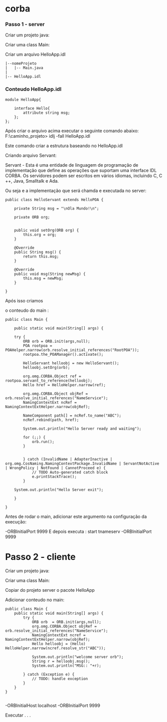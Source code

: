 # corba

### Passo 1 - server

Criar um projeto java:

Criar uma class Main:

Criar um arquivo HelloApp.idl

```
|--nomeProjeto
|	|-- Main.java
|
|-- HelloApp.idl
```

### Conteudo HelloApp.idl

```
module HelloApp{

	interface Hello{
		attribute string msg;
	};
};
```

Após criar o arquivo acima executar o seguinte comando abaixo: 
F:\caminho_projeto> idlj -fall HelloApp.idl

Este comando criar a estrutura baseando no HelloApp.idl

Criando arquivo Servant:

Servant - Esta é uma entidade de linguagem de programação de implementação que define as operações que suportam uma interface IDL CORBA. Os servidores podem ser escritos em vários idiomas, incluindo C, C ++, Java, Smalltalk e Ada.
 
Ou seja e a implementação que será chamda e executada no server:

```
public class HelloServant extends HelloPOA {

	private String msg = "\nOla Mundo!\n";
	
	private ORB org;
	
	
	public void setOrg(ORB org) {
		this.org = org;
	}

	@Override
	public String msg() {		
		return this.msg;
	}

	@Override
	public void msg(String newMsg) {
		this.msg = newMsg;		
	}

}

``` 

Após isso criamos 



o conteudo do main :

```
public class Main {

	public static void main(String[] args) {

	try {
		ORB orb = ORB.init(args,null);
		POA rootpoa = POAHelper.narrow(orb.resolve_initial_references("RootPOA"));
		rootpoa.the_POAManager().activate();
		
		HelloServant helloobj = new HelloServant();
		helloobj.setOrg(orb);
		
		org.omg.CORBA.Object ref = rootpoa.servant_to_reference(helloobj);
		Hello href = HelloHelper.narrow(ref);
		
		org.omg.CORBA.Object objRef = orb.resolve_initial_references("NameService");
		NamingContextExt ncRef = NamingContextExtHelper.narrow(objRef);
		
		NameComponent path[] = ncRef.to_name("ABC");
		ncRef.rebind(path, href);
		
		System.out.println("Hello Server ready and waiting");
		
		for (;;) {
			orb.run();
		}
		
		
		} catch (InvalidName | AdapterInactive | org.omg.CosNaming.NamingContextPackage.InvalidName | ServantNotActive | WrongPolicy | NotFound | CannotProceed e) {
			// TODO Auto-generated catch block
			e.printStackTrace();
		}
	
	System.out.println("Hello Server exit");
		
	}

}

``` 

Antes de rodar o main, adicionar este argumento na configuração da execução:

-ORBInitialPort 9999
E depois executa : start tnameserv -ORBInitialPort 9999

# Passo 2 - cliente
Criar um projeto java:

Criar uma class Main:

Copiar do projeto server o pacote HelloApp

Adicionar conteudo no main:
```
public class Main {
	public static void main(String[] args) {
		try {			
			ORB orb  = ORB.init(args,null);
			org.omg.CORBA.Object objRef = orb.resolve_initial_references("NameService");
			NamingContextExt ncref = NamingContextExtHelper.narrow(objRef);
			Hello helloobj = (Hello) HelloHelper.narrow(ncref.resolve_str("ABC"));
			
			System.out.println("welcome server orb");
			String r = helloobj.msg();
			System.out.println("MSG:: "+r);
			
		} catch (Exception e) {
			// TODO: handle exception
		}
	}
}


``` 

-ORBInitialHost localhost -ORBInitialPort 9999

Executar . . .

